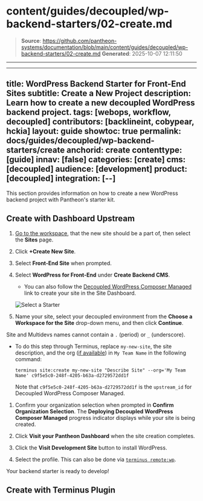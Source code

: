 # content/guides/decoupled/wp-backend-starters/02-create.md

> **Source**: https://github.com/pantheon-systems/documentation/blob/main/content/guides/decoupled/wp-backend-starters/02-create.md
> **Generated**: 2025-10-07 12:11:50

---

---
title: WordPress Backend Starter for Front-End Sites
subtitle: Create a New Project
description: Learn how to create a new decoupled WordPress backend project.
tags: [webops, workflow, decoupled]
contributors: [backlineint, cobypear, hckia]
layout: guide
showtoc: true
permalink: docs/guides/decoupled/wp-backend-starters/create
anchorid: create
contenttype: [guide]
innav: [false]
categories: [create]
cms: [decoupled]
audience: [development]
product: [decoupled]
integration: [--]
---

This section provides information on how to create a new WordPress backend project with Pantheon's starter kit.

## Create with Dashboard Upstream

1. [Go to the workspace](/guides/account-mgmt/workspace-sites-teams/workspaces#switch-between-workspaces), that the new site should be a part of, then select the **Sites** page.

1. Click **+Create New Site**.

1. Select **Front-End Site** when prompted.

1. Select **WordPress for Front-End** under **Create Backend CMS**.

    - You can also follow the [Decoupled WordPress Composer Managed](https://dashboard.pantheon.io/sites/create?upstream_id=c9f5e5c0-248f-4205-b63a-d2729572dd1f) link to create your site in the Site Dashboard.

    ![Select a Starter](../../../../images/decoupled-select-starter-new.png)

1. Name your site, select your decoupled environment from the **Choose a Workspace for the Site** drop-down menu, and then click **Continue**.

  Site and Multidevs names cannot contain a `.` (period) or `_` (underscore).

  - To do this step through Terminus, replace `my-new-site`, the site description, and the org ([if available](/terminus/commands/org-list)) in `My Team Name` in the following command:

      ```bash{promptUser: user}
      terminus site:create my-new-site "Describe Site" --org='My Team Name' c9f5e5c0-248f-4205-b63a-d2729572dd1f
      ```

      Note that `c9f5e5c0-248f-4205-b63a-d2729572dd1f` is the `upstream_id` for Decoupled WordPress Composer Managed.

1. Confirm your organization selection when prompted in **Confirm Organization Selection**. The **Deploying Decoupled WordPress Composer Managed** progress indicator displays while your site is being created.

1. Click **Visit your Pantheon Dashboard** when the site creation completes.

1. Click the **Visit Development Site** button to install WordPress.

1. Select the profile. This can also be done via [`terminus remote:wp`](/terminus/commands/remote-wp).

Your backend starter is ready to develop!

## Create with Terminus Plugin

<Partial file="decoupled-terminus-plugin-backend.md" />
